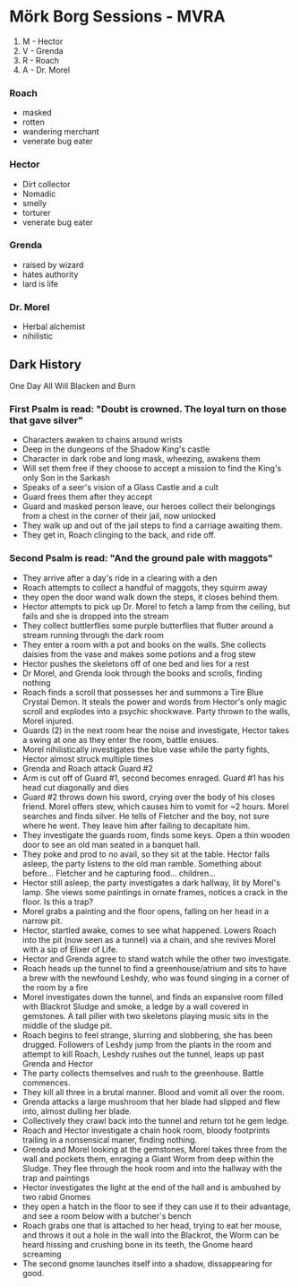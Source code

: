 # Mörk Borg Sessions - MVRA
1. M - Hector
1. V - Grenda
1. R - Roach
1. A - Dr. Morel

### Roach
- masked
- rotten
- wandering merchant
- venerate bug eater

### Hector
- Dirt collector
- Nomadic
- smelly
- torturer
- venerate bug eater

### Grenda
- raised by wizard
- hates authority
- lard is life

### Dr. Morel
- Herbal alchemist
- nihilistic


## Dark History
One Day All Will Blacken and Burn

### First Psalm is read: "Doubt is crowned. The loyal turn on those that gave silver"

- Characters awaken to chains around wrists
- Deep in the dungeons of the Shadow King's castle
- Character in dark robe and long mask, wheezing, awakens them
- Will set them free if they choose to accept a mission to find the King's only Son in the Sarkash
- Speaks of a seer's vision of a Glass Castle and a cult
- Guard frees them after they accept
- Guard and masked person leave, our heroes collect their belongings from a chest in the corner of their jail, now unlocked
- They walk up and out of the jail steps to find a carriage awaiting them.
- They get in, Roach clinging to the back, and ride off.

### Second Psalm is read: "And the ground pale with maggots"
- They arrive after a day's ride in a clearing with a den
- Roach attempts to collect a handful of maggots, they squirm away
- they open the door wand walk down the steps, it closes behind them. 
- Hector attempts to pick up Dr. Morel to fetch a lamp from the ceiling, but fails and she is dropped into the stream
- They collect buttlerflies some purple butterflies that flutter around a stream running through the dark room
- They enter a room with a pot and books on the walls. She collects daisies from the vase and makes some potions and a frog stew
- Hector pushes the skeletons off of one bed and lies for a rest
- Dr Morel, and Grenda look through the books and scrolls, finding nothing
- Roach finds a scroll that possesses her and summons a Tire Blue Crystal Demon. It steals the power and words from Hector's only magic scroll and explodes into a psychic shockwave. Party thrown to the walls, Morel injured.
- Guards (2) in the next room hear the noise and investigate, Hector takes a swing at one as they enter the room, battle ensues.
- Morel nihilistically investigates the blue vase while the party fights, Hector almost struck multiple times
- Grenda and Roach attack Guard #2
- Arm is cut off of Guard #1, second becomes enraged. Guard #1 has his head cut diagonally and dies
- Guard #2 throws down his sword, crying over the body of his closes friend. Morel offers stew, which causes him to vomit for ~2 hours. Morel searches and finds silver. He tells of Fletcher and the boy, not sure where he went. They leave him after failing to decapitate him.
- They investigate the guards room, finds some keys. Open a thin wooden door to see an old man seated in a banquet hall.
- They poke and prod to no avail, so they sit at the table. Hector falls asleep, the party listens to the old man ramble. Something about before... Fletcher and he capturing food... children...
- Hector still asleep, the party investigates a dark hallway, lit by Morel's lamp. She views some paintings in ornate frames, notices a crack in the floor. Is this a trap?
- Morel grabs a painting and the floor opens, falling on her head in a narrow pit.
- Hector, startled awake, comes to see what happened. Lowers Roach into the pit (now seen as a tunnel) via a chain, and she revives Morel with a sip of Elixer of Life.
- Hector and Grenda agree to stand watch while the other two investigate.
- Roach heads up the tunnel to find a greenhouse/atrium and sits to have a brew with the newfound Leshdy, who was found singing in a corner of the room by a fire
- Morel investigates down the tunnel, and finds an expansive room filled with Blackrot Sludge and smoke, a ledge by a wall covered in gemstones. A tall piller with two skeletons playing music sits in the middle of the sludge pit.
- Roach begins to feel strange, slurring and slobbering, she has been drugged. Followers of Leshdy jump from the plants in the room and attempt to kill Roach, Leshdy rushes out the tunnel, leaps up past Grenda and Hector
- The party collects themselves and rush to the greenhouse. Battle commences.
- They kill all three in a brutal manner. Blood and vomit all over the room.
- Grenda attacks a large mushroom that her blade had slipped and flew into, almost dulling her blade.
- Collectively they crawl back into the tunnel and return tot he gem ledge.
- Roach and Hector investigate a chain hook room, bloody footprints trailing in a nonsensical maner, finding nothing. 
- Grenda and Morel looking at the gemstones, Morel takes three from the wall and pockets them, enraging a Giant Worm from deep within the Sludge. They flee through the hook room and into the hallway with the trap and paintings
- Hector investigates the light at the end of the hall and is ambushed by two rabid Gnomes
- they open a hatch in the floor to see if they can use it to their advantage, and see a room below with a butcher's bench
- Roach grabs one that is attached to her head, trying to eat her mouse, and throws it out a hole in the wall into the Blackrot, the Worm can be heard hissing and crushing bone in its teeth, the Gnome heard screaming
- The second gnome launches itself into a shadow, dissappearing for good.